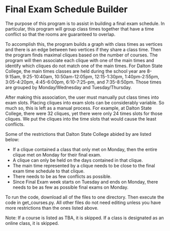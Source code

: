 # Final Exam Schedule Builder
The purpose of this program is to assist in building a final exam schedule. In particular, this program will group class times together that have a time conflict so that the rooms are guaranteed to overlap. 

To accomplish this, the program builds a graph with class times as vertices and there is an edge between two vertices if they share a class time. Then the program finds maximal cliques based on the number of courses. The program will then associate each clique with one of the main times and identify which cliques do not match one of the main times. For Dalton State College, the main times classes are held during the school year are 8-9:15am, 9:25-10:40am, 10:50am-12:05pm, 12:15-1:30pm, 1:40pm-2:55pm, 3:05-4:20pm, 4:45-6:00pm, 6:10-7:25-pm, and 7:35-8:50pm. Those times are grouped by Monday/Wednesday and Tuesday/Thursday. 

After making this association, the user must manually put class times into exam slots. Placing cliques into exam slots can be considerably variable. So much so, this is left as a manual process. For example, at Dalton State College, there were 32 cliques, yet there were only 24 times slots for those cliques. We put the cliques into the time slots that would cause the least conflicts. 

Some of the restrictions that Dalton State College abided by are listed below:
* If a clique contained a class that only met on Monday, then the entire clique met on Monday for their final exam.
* A clique can only be held on the days contained in that clique.
* The main time represented by a clique needs to be close to the final exam time schedule to that clique.
* There needs to be as few conflicts as possible.
* Since Final Exam week starts on Tuesday and ends on Monday, there needs to be as few as possible final exams on Monday. 

To run the code, download all of the files to one directory. Then execute the code in get_courses.py. All other files do not need editing unless you have more restrictions than the ones listed above. 

Note: If a course is listed as TBA, it is skipped. If a class is designated as an online class, it is skipped. 
